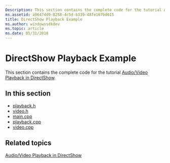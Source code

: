 ```yaml
---
Description: This section contains the complete code for the tutorial Audio/Video Playback in DirectShow.
ms.assetid: a96474d9-8258-4c5d-b339-48fe167bd615
title: DirectShow Playback Example
ms.author: windowssdkdev
ms.topic: article
ms.date: 05/31/2018
---
```


# DirectShow Playback Example

This section contains the complete code for the tutorial [Audio/Video Playback in DirectShow](audio-video-playback-in-directshow.md).

## In this section

-   [playback.h](playback-h.md)
-   [video.h](video-h.md)
-   [main.cpp](main-cpp.md)
-   [playback.cpp](playback-cpp.md)
-   [video.cpp](video-cpp.md)

## Related topics

<dl> <dt>

[Audio/Video Playback in DirectShow](audio-video-playback-in-directshow.md)
</dt> </dl>

 

 



